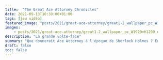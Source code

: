```yaml
---
title:  "The Great Ace Attorney Chronicles"
date: 2021-09-13T10:30:00+01:00
tags: [jeu vidéo]
featured_image: "posts/2021/great-ace-attorney/great1-2_wallpaper_pc_W1920×H1200_en.jpg"
images:
    - posts/2021/great-ace-attorney/great1-2_wallpaper_pc_W1920×H1200_en.jpg
description: "La grande volte-face"
summary: "Que donnerait Ace Attorney à l'époque de Sherlock Holmes ? Entre Japon de l'ère Meji et Angleterre Victorienne, découvrez les débuts de Ryunosuke Naruhodo en tant qu'avocat de la défense. Défendez vos clients dans l'Old Bailey face au redoutable procureur Lord Von Zeiks et convainquez les jurés à coup de témoignages, de preuves et d'objections !"
draft: false
toc: false
---
```

